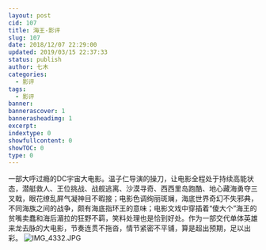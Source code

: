 ```yaml
---
layout: post
cid: 107
title: 海王-影评
slug: 107
date: 2018/12/07 22:29:00
updated: 2019/03/15 22:37:33
status: publish
author: 七木
categories: 
  - 影评
tags: 
  - 影评
banner: 
bannerascover: 1
bannerasheadimg: 1
excerpt: 
indextype: 0
showfullcontent: 0
showTOC: 0
type: 0
---
```



一部大呼过瘾的DC宇宙大电影。温子仁导演的操刀，让电影全程处于持续高能状态，潜艇救人、王位挑战、战舰逃离、沙漠寻奇、西西里岛跑酷、地心藏海勇夺三叉戟，眼花缭乱屏气凝神目不暇接；电影色调绚丽斑斓，海底世界奇幻不失邪典，不同海族之间的战争，颇有海底指环王的意味；电影文戏中穿插着“傻大个”海王的贫嘴卖蠢和海后湄拉的狂野不羁，笑料处理也是恰到好处。作为一部交代单体英雄来龙去脉的大电影，节奏连贯不拖沓，情节紧密不平铺，算是超出预期，足以出彩。
![IMG_4332.JPG][1]


  [1]: https://qimu-1251828023.cos.ap-guangzhou.myqcloud.com/2018/12/07/1544192845.jpg
